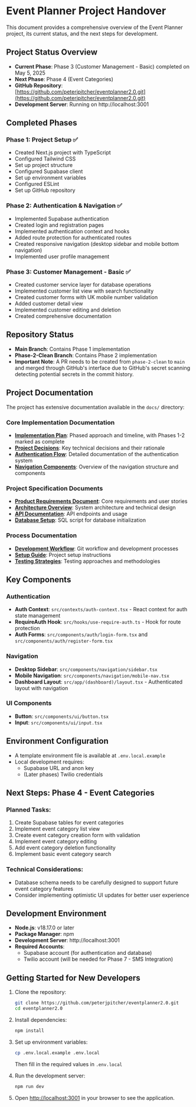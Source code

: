 # Event Planner Project Handover

This document provides a comprehensive overview of the Event Planner project, its current status, and the next steps for development.

## Project Status Overview

- **Current Phase**: Phase 3 (Customer Management - Basic) completed on May 5, 2025
- **Next Phase**: Phase 4 (Event Categories)
- **GitHub Repository**: [https://github.com/peterjpitcher/eventplanner2.0.git](https://github.com/peterjpitcher/eventplanner2.0.git)
- **Development Server**: Running on http://localhost:3001

## Completed Phases

### Phase 1: Project Setup ✅

- Created Next.js project with TypeScript
- Configured Tailwind CSS
- Set up project structure
- Configured Supabase client
- Set up environment variables
- Configured ESLint
- Set up GitHub repository

### Phase 2: Authentication & Navigation ✅

- Implemented Supabase authentication
- Created login and registration pages
- Implemented authentication context and hooks
- Added route protection for authenticated routes
- Created responsive navigation (desktop sidebar and mobile bottom navigation)
- Implemented user profile management

### Phase 3: Customer Management - Basic ✅

- Created customer service layer for database operations
- Implemented customer list view with search functionality
- Created customer forms with UK mobile number validation
- Added customer detail view
- Implemented customer editing and deletion
- Created comprehensive documentation

## Repository Status

- **Main Branch**: Contains Phase 1 implementation
- **Phase-2-Clean Branch**: Contains Phase 2 implementation
- **Important Note**: A PR needs to be created from `phase-2-clean` to `main` and merged through GitHub's interface due to GitHub's secret scanning detecting potential secrets in the commit history.

## Project Documentation

The project has extensive documentation available in the `docs/` directory:

### Core Implementation Documentation

- **[Implementation Plan](docs/IMPLEMENTATION_PLAN.md)**: Phased approach and timeline, with Phases 1-2 marked as complete
- **[Project Decisions](docs/DECISIONS.md)**: Key technical decisions and their rationale
- **[Authentication Flow](docs/AUTHENTICATION.md)**: Detailed documentation of the authentication system
- **[Navigation Components](docs/NAVIGATION.md)**: Overview of the navigation structure and components

### Project Specification Documents

- **[Product Requirements Document](docs/PRD.md)**: Core requirements and user stories
- **[Architecture Overview](docs/ARCHITECTURE.md)**: System architecture and technical design
- **[API Documentation](docs/API.md)**: API endpoints and usage
- **[Database Setup](docs/DATABASE_SETUP.sql)**: SQL script for database initialization

### Process Documentation

- **[Development Workflow](docs/WORKFLOW.md)**: Git workflow and development processes
- **[Setup Guide](docs/SETUP.md)**: Project setup instructions
- **[Testing Strategies](docs/TESTING.md)**: Testing approaches and methodologies

## Key Components

### Authentication

- **Auth Context**: `src/contexts/auth-context.tsx` - React context for auth state management
- **RequireAuth Hook**: `src/hooks/use-require-auth.ts` - Hook for route protection
- **Auth Forms**: `src/components/auth/login-form.tsx` and `src/components/auth/register-form.tsx`

### Navigation

- **Desktop Sidebar**: `src/components/navigation/sidebar.tsx`
- **Mobile Navigation**: `src/components/navigation/mobile-nav.tsx`
- **Dashboard Layout**: `src/app/(dashboard)/layout.tsx` - Authenticated layout with navigation

### UI Components

- **Button**: `src/components/ui/button.tsx`
- **Input**: `src/components/ui/input.tsx`

## Environment Configuration

- A template environment file is available at `.env.local.example`
- Local development requires:
  - Supabase URL and anon key
  - (Later phases) Twilio credentials

## Next Steps: Phase 4 - Event Categories

### Planned Tasks:

1. Create Supabase tables for event categories
2. Implement event category list view
3. Create event category creation form with validation
4. Implement event category editing
5. Add event category deletion functionality
6. Implement basic event category search

### Technical Considerations:

- Database schema needs to be carefully designed to support future event category features
- Consider implementing optimistic UI updates for better user experience

## Development Environment

- **Node.js**: v18.17.0 or later
- **Package Manager**: npm
- **Development Server**: http://localhost:3001
- **Required Accounts**:
  - Supabase account (for authentication and database)
  - Twilio account (will be needed for Phase 7 - SMS Integration)

## Getting Started for New Developers

1. Clone the repository:
   ```bash
   git clone https://github.com/peterjpitcher/eventplanner2.0.git
   cd eventplanner2.0
   ```

2. Install dependencies:
   ```bash
   npm install
   ```

3. Set up environment variables:
   ```bash
   cp .env.local.example .env.local
   ```
   Then fill in the required values in `.env.local`

4. Run the development server:
   ```bash
   npm run dev
   ```

5. Open [http://localhost:3001](http://localhost:3001) in your browser to see the application. 